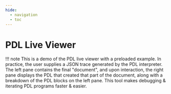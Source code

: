 ```yaml
---
hide:
  - navigation
  - toc
---
```

# PDL Live Viewer

!!! note
    This is a demo of the PDL live viewer with a preloaded example. In practice, the user supplies a JSON trace generated by the PDL interpreter. The left pane contains the final "document", and upon interaction, the right pane displays the PDL that created that part of the document, along with a breakdown of the PDL blocks on the left pane. This tool makes debugging & iterating PDL programs faster & easier.

<style>
  .pdl_block {
    border-radius: 3px;
    margin: 3px;
    padding: 5px;
    margin: 2px;
    vertical-align: middle;
    display: inline-block;
  }
  .pdl_show_result_false {
    color: rgba(0, 0, 0, 0.5);
  }
  .pdl_string {
    background-color: antiquewhite;
  }
  .pdl_empty {
    background-color: rgb(238, 184, 112);
  }
  .pdl_document {
    background-color: rgb(219, 215, 250);
  }
  .pdl_model {
    background-color: rgb(215, 250, 224);
  }
  .pdl_code {
    background-color: rgb(250, 215, 225);
  }
  .pdl_api {
    background-color: rgb(122, 246, 113);
  }
  .pdl_get {
    background-color: rgb(125, 229, 243);
  }
  .pdl_data {
    background-color: rgb(146, 181, 245);
  }
  .pdl_if {
    background-color: rgb(248, 99, 141);
  }
  .pdl_repeat {
    background-color: rgb(251, 201, 86);
  }
  .pdl_repeat_until {
    background-color: rgb(243, 209, 77);
  }
  .pdl_for {
    background-color: rgb(245, 241, 133);
  }
  .pdl_read {
    background-color: rgb(243, 77, 113);
  }
  .pdl_include {
    background-color: rgb(245, 18, 67);
  }
  .pdl_function {
    background-color: rgb(77, 243, 132);
  }
  .pdl_call {
    background-color: rgb(80, 243, 77);
  }
</style>
<!-- Main script -->
<script src="/dist/bundle.js"></script>
<!-- Multi column layout -->
<link rel="stylesheet" type="text/css" href="https://rawgit.com/vitmalina/w2ui/master/dist/w2ui.min.css">
<!-- Main window -->
<div id="mainview">
  <!-- Main window layout -->
  <div id="layout" style="height: 900px;"></div>
  <script type="module">
    import { w2layout } from 'https://rawgit.com/vitmalina/w2ui/master/dist/w2ui.es6.min.js'
    let pstyle = 'border: 1px solid #efefef; padding: 5px'
    new w2layout({
      box: '#layout',
      name: 'layout',
      panels: [
        { type: 'left', size: 400, resizable: true, style: pstyle, html: '<div id="doc"></div>' },
        { type: 'main', style: pstyle, html: '<div id="code">Please click on a word on the left to get started.</div>' }
      ]
    })
  </script>
  <script type="text/javascript">
    const example = {
      "kind": "document",
      "description": "Teaching PDL",
      "defs": {},
      "document": [{
        "kind": "read",
        "defs": {},
        "read": null,
        "message": null,
        "multiline": true,
        "def": "QUERY",
        "show_result": false,
        "result": "Bobby had 3 apples. He then added 2. Hence 3 + 2 = 5 How many apple did Bobby have?\n",
        "location": {
          "path": ["document", "[0]"],
          "file": "examples/demo/4-arith-detector.pdl",
          "table": {
            "['description']": 1,
            "['document']": 2,
            "['document', '[0]']": 127,
            "['document', '[0]', 'read']": 3,
            "['document', '[0]', 'multiline']": 4,
            "['document', '[0]', 'def']": 146,
            "['document', '[0]', 'show_result']": 147,
            "['document', '[1]']": 148,
            "['document', '[1]', 'model']": 7,
            "['document', '[1]', 'parameters']": 8,
            "['document', '[1]', 'parameters', 'decoding_method']": 9,
            "['document', '[1]', 'input']": 10,
            "['document', '[1]', 'input', 'document']": 11,
            "['document', '[1]', 'input', 'document', '[0]']": 12,
            "['document', '[1]', 'input', 'document', 'Question']": 13,
            "['document', 'Answer']": 109,
            "['document', 'Question']": 121,
            "['document', '[0]', 'get']": 122,
            "['document', '[1]', 'def']": 124,
            "['document', '[1]', 'show_result']": 125,
            "['document', '[0]', 'model']": 45,
            "['document', '[0]', 'parameters']": 46,
            "['document', '[0]', 'parameters', 'decoding_method']": 47,
            "['document', '[0]', 'input']": 48,
            "['document', '[0]', 'input', 'document']": 49,
            "['document', '[0]', 'input', 'document', '[0]']": 50,
            "['document', '[0]', 'input', 'document', 'Question']": 51,
            "['document', 'description']": 111,
            "['document', 'document']": 112,
            "['document', 'document', '[0]']": 113,
            "['document', 'document', '[1]']": 114,
            "['document', 'while True']": 65,
            "['document', 'try']": 66,
            "['document', 'except EOFError']": 68,
            "['document', 'document', '[0]', 'lan']": 77,
            "['document', 'document', '[0]', 'code']": 78,
            "['document', 'document', '[0]', 'code', '[0]']": 79,
            "['document', 'document', '[0]', 'code', 'while True']": 81,
            "['document', 'document', '[0]', 'code', 'try']": 82,
            "['document', 'document', '[0]', 'code', 'except EOFError']": 84,
            "['document', 'document', '[2]']": 100,
            "['document', 'document', '[2]', 'lan']": 100,
            "['document', 'document', '[2]', 'code']": 101,
            "['document', 'document', '[2]', 'code', '[0]']": 102,
            "['document', 'document', '[3]']": 104,
            "['document', 'document', '[1]', 'lan']": 114,
            "['document', 'document', '[1]', 'code']": 115,
            "['document', 'document', '[1]', 'code', '[0]']": 116,
            "['document', '[0]', 'lan']": 127,
            "['document', '[0]', 'code']": 128,
            "['document', '[0]', 'code', '[0]']": 129,
            "['document', '[0]', 'code', '[1]']": 138,
            "['document', '[0]', 'code', '[1]', 'get']": 138,
            "['document', '[0]', 'code', '[2]']": 139,
            "['document', '[2]']": 149,
            "['document', '[2]', 'model']": 149
          }
        }
      }, {
        "kind": "model",
        "defs": {},
        "model": "ibm/granite-20b-code-instruct-v2",
        "input": {
          "kind": "document",
          "defs": {},
          "document": ["Question: Replace all arithmetic expressions by surrounding them with << >>\nBob had 5 + 2 apples. He ate all them and bought 8 * 67 skittles.\nHe wanted to distribute those among all of 10 children. So each kid\ngot a grand total of 8 * 67 / 10 skittle. Amazing!\n\nAnswer:\nBob had << 5 + 2 >> apples. He ate all them and bought << 8 * 67 >> skittles.\nHe wanted to distribute those among all of 10 children. So each kid\ngot a grand total of << 8 * 67 / 10 >>  skittle. Amazing!\n\nQuestion:\nThe world contains lots of soccer balls. Each team has 5 soccer balls per kid.\nThis team has 30 kids, so the team has 5 * 30 soccer balls.\n\nAnswer:\nThe world contains lots of soccer balls. Each team has 5 soccer balls per kid.\nThis team has 30 kids, so the team has << 5 * 30 >> soccer balls.\n\nQuestion:\nWhat is 5 + 2?\n\nAnswer:\nWhat is << 5 + 2 >>?\n\nQuestion:", {
            "kind": "get",
            "defs": {},
            "get": "QUERY",
            "result": "Bobby had 3 apples. He then added 2. Hence 3 + 2 = 5 How many apple did Bobby have?\n",
            "location": {
              "path": ["document", "[1]", "input", "document", "[1]"],
              "file": "examples/demo/4-arith-detector.pdl",
              "table": {
                "['description']": 1,
                "['document']": 2,
                "['document', '[0]']": 127,
                "['document', '[0]', 'read']": 3,
                "['document', '[0]', 'multiline']": 4,
                "['document', '[0]', 'def']": 146,
                "['document', '[0]', 'show_result']": 147,
                "['document', '[1]']": 148,
                "['document', '[1]', 'model']": 7,
                "['document', '[1]', 'parameters']": 8,
                "['document', '[1]', 'parameters', 'decoding_method']": 9,
                "['document', '[1]', 'input']": 10,
                "['document', '[1]', 'input', 'document']": 11,
                "['document', '[1]', 'input', 'document', '[0]']": 12,
                "['document', '[1]', 'input', 'document', 'Question']": 13,
                "['document', 'Answer']": 109,
                "['document', 'Question']": 121,
                "['document', '[0]', 'get']": 122,
                "['document', '[1]', 'def']": 124,
                "['document', '[1]', 'show_result']": 125,
                "['document', '[0]', 'model']": 45,
                "['document', '[0]', 'parameters']": 46,
                "['document', '[0]', 'parameters', 'decoding_method']": 47,
                "['document', '[0]', 'input']": 48,
                "['document', '[0]', 'input', 'document']": 49,
                "['document', '[0]', 'input', 'document', '[0]']": 50,
                "['document', '[0]', 'input', 'document', 'Question']": 51,
                "['document', 'description']": 111,
                "['document', 'document']": 112,
                "['document', 'document', '[0]']": 113,
                "['document', 'document', '[1]']": 114,
                "['document', 'while True']": 65,
                "['document', 'try']": 66,
                "['document', 'except EOFError']": 68,
                "['document', 'document', '[0]', 'lan']": 77,
                "['document', 'document', '[0]', 'code']": 78,
                "['document', 'document', '[0]', 'code', '[0]']": 79,
                "['document', 'document', '[0]', 'code', 'while True']": 81,
                "['document', 'document', '[0]', 'code', 'try']": 82,
                "['document', 'document', '[0]', 'code', 'except EOFError']": 84,
                "['document', 'document', '[2]']": 100,
                "['document', 'document', '[2]', 'lan']": 100,
                "['document', 'document', '[2]', 'code']": 101,
                "['document', 'document', '[2]', 'code', '[0]']": 102,
                "['document', 'document', '[3]']": 104,
                "['document', 'document', '[1]', 'lan']": 114,
                "['document', 'document', '[1]', 'code']": 115,
                "['document', 'document', '[1]', 'code', '[0]']": 116,
                "['document', '[0]', 'lan']": 127,
                "['document', '[0]', 'code']": 128,
                "['document', '[0]', 'code', '[0]']": 129,
                "['document', '[0]', 'code', '[1]']": 138,
                "['document', '[0]', 'code', '[1]', 'get']": 138,
                "['document', '[0]', 'code', '[2]']": 139,
                "['document', '[2]']": 149,
                "['document', '[2]', 'model']": 149
              }
            }
          }, "\n\n"],
          "result": "Question: Replace all arithmetic expressions by surrounding them with << >>\nBob had 5 + 2 apples. He ate all them and bought 8 * 67 skittles.\nHe wanted to distribute those among all of 10 children. So each kid\ngot a grand total of 8 * 67 / 10 skittle. Amazing!\n\nAnswer:\nBob had << 5 + 2 >> apples. He ate all them and bought << 8 * 67 >> skittles.\nHe wanted to distribute those among all of 10 children. So each kid\ngot a grand total of << 8 * 67 / 10 >>  skittle. Amazing!\n\nQuestion:\nThe world contains lots of soccer balls. Each team has 5 soccer balls per kid.\nThis team has 30 kids, so the team has 5 * 30 soccer balls.\n\nAnswer:\nThe world contains lots of soccer balls. Each team has 5 soccer balls per kid.\nThis team has 30 kids, so the team has << 5 * 30 >> soccer balls.\n\nQuestion:\nWhat is 5 + 2?\n\nAnswer:\nWhat is << 5 + 2 >>?\n\nQuestion:Bobby had 3 apples. He then added 2. Hence 3 + 2 = 5 How many apple did Bobby have?\n\n\n",
          "location": {
            "path": ["document", "[1]", "input"],
            "file": "examples/demo/4-arith-detector.pdl",
            "table": {
              "['description']": 1,
              "['document']": 2,
              "['document', '[0]']": 127,
              "['document', '[0]', 'read']": 3,
              "['document', '[0]', 'multiline']": 4,
              "['document', '[0]', 'def']": 146,
              "['document', '[0]', 'show_result']": 147,
              "['document', '[1]']": 148,
              "['document', '[1]', 'model']": 7,
              "['document', '[1]', 'parameters']": 8,
              "['document', '[1]', 'parameters', 'decoding_method']": 9,
              "['document', '[1]', 'input']": 10,
              "['document', '[1]', 'input', 'document']": 11,
              "['document', '[1]', 'input', 'document', '[0]']": 12,
              "['document', '[1]', 'input', 'document', 'Question']": 13,
              "['document', 'Answer']": 109,
              "['document', 'Question']": 121,
              "['document', '[0]', 'get']": 122,
              "['document', '[1]', 'def']": 124,
              "['document', '[1]', 'show_result']": 125,
              "['document', '[0]', 'model']": 45,
              "['document', '[0]', 'parameters']": 46,
              "['document', '[0]', 'parameters', 'decoding_method']": 47,
              "['document', '[0]', 'input']": 48,
              "['document', '[0]', 'input', 'document']": 49,
              "['document', '[0]', 'input', 'document', '[0]']": 50,
              "['document', '[0]', 'input', 'document', 'Question']": 51,
              "['document', 'description']": 111,
              "['document', 'document']": 112,
              "['document', 'document', '[0]']": 113,
              "['document', 'document', '[1]']": 114,
              "['document', 'while True']": 65,
              "['document', 'try']": 66,
              "['document', 'except EOFError']": 68,
              "['document', 'document', '[0]', 'lan']": 77,
              "['document', 'document', '[0]', 'code']": 78,
              "['document', 'document', '[0]', 'code', '[0]']": 79,
              "['document', 'document', '[0]', 'code', 'while True']": 81,
              "['document', 'document', '[0]', 'code', 'try']": 82,
              "['document', 'document', '[0]', 'code', 'except EOFError']": 84,
              "['document', 'document', '[2]']": 100,
              "['document', 'document', '[2]', 'lan']": 100,
              "['document', 'document', '[2]', 'code']": 101,
              "['document', 'document', '[2]', 'code', '[0]']": 102,
              "['document', 'document', '[3]']": 104,
              "['document', 'document', '[1]', 'lan']": 114,
              "['document', 'document', '[1]', 'code']": 115,
              "['document', 'document', '[1]', 'code', '[0]']": 116,
              "['document', '[0]', 'lan']": 127,
              "['document', '[0]', 'code']": 128,
              "['document', '[0]', 'code', '[0]']": 129,
              "['document', '[0]', 'code', '[1]']": 138,
              "['document', '[0]', 'code', '[1]', 'get']": 138,
              "['document', '[0]', 'code', '[2]']": 139,
              "['document', '[2]']": 149,
              "['document', '[2]', 'model']": 149
            }
          }
        },
        "parameters": {
          "decoding_method": "greedy",
          "max_new_tokens": 1024,
          "min_new_tokens": 1,
          "repetition_penalty": 1.05
        },
        "def": "QUERY1",
        "show_result": false,
        "result": "\nAnswer:\nBobby had 3 apples. He then added 2. Hence 3 + 2 = 5 How many apple did Bobby have?",
        "location": {
          "path": ["document", "[1]"],
          "file": "examples/demo/4-arith-detector.pdl",
          "table": {
            "['description']": 1,
            "['document']": 2,
            "['document', '[0]']": 127,
            "['document', '[0]', 'read']": 3,
            "['document', '[0]', 'multiline']": 4,
            "['document', '[0]', 'def']": 146,
            "['document', '[0]', 'show_result']": 147,
            "['document', '[1]']": 148,
            "['document', '[1]', 'model']": 7,
            "['document', '[1]', 'parameters']": 8,
            "['document', '[1]', 'parameters', 'decoding_method']": 9,
            "['document', '[1]', 'input']": 10,
            "['document', '[1]', 'input', 'document']": 11,
            "['document', '[1]', 'input', 'document', '[0]']": 12,
            "['document', '[1]', 'input', 'document', 'Question']": 13,
            "['document', 'Answer']": 109,
            "['document', 'Question']": 121,
            "['document', '[0]', 'get']": 122,
            "['document', '[1]', 'def']": 124,
            "['document', '[1]', 'show_result']": 125,
            "['document', '[0]', 'model']": 45,
            "['document', '[0]', 'parameters']": 46,
            "['document', '[0]', 'parameters', 'decoding_method']": 47,
            "['document', '[0]', 'input']": 48,
            "['document', '[0]', 'input', 'document']": 49,
            "['document', '[0]', 'input', 'document', '[0]']": 50,
            "['document', '[0]', 'input', 'document', 'Question']": 51,
            "['document', 'description']": 111,
            "['document', 'document']": 112,
            "['document', 'document', '[0]']": 113,
            "['document', 'document', '[1]']": 114,
            "['document', 'while True']": 65,
            "['document', 'try']": 66,
            "['document', 'except EOFError']": 68,
            "['document', 'document', '[0]', 'lan']": 77,
            "['document', 'document', '[0]', 'code']": 78,
            "['document', 'document', '[0]', 'code', '[0]']": 79,
            "['document', 'document', '[0]', 'code', 'while True']": 81,
            "['document', 'document', '[0]', 'code', 'try']": 82,
            "['document', 'document', '[0]', 'code', 'except EOFError']": 84,
            "['document', 'document', '[2]']": 100,
            "['document', 'document', '[2]', 'lan']": 100,
            "['document', 'document', '[2]', 'code']": 101,
            "['document', 'document', '[2]', 'code', '[0]']": 102,
            "['document', 'document', '[3]']": 104,
            "['document', 'document', '[1]', 'lan']": 114,
            "['document', 'document', '[1]', 'code']": 115,
            "['document', 'document', '[1]', 'code', '[0]']": 116,
            "['document', '[0]', 'lan']": 127,
            "['document', '[0]', 'code']": 128,
            "['document', '[0]', 'code', '[0]']": 129,
            "['document', '[0]', 'code', '[1]']": 138,
            "['document', '[0]', 'code', '[1]', 'get']": 138,
            "['document', '[0]', 'code', '[2]']": 139,
            "['document', '[2]']": 149,
            "['document', '[2]', 'model']": 149
          }
        }
      }, {
        "kind": "model",
        "defs": {},
        "model": "ibm/granite-20b-code-instruct-v2",
        "input": {
          "kind": "document",
          "defs": {},
          "document": ["Question: Write the following prompts in PDL:\nHello world!\nThis is your first prompt descriptor!\n\nAnswer:\n```\ndescription: Hello world!\ndocument:\n- \"Hello, world!\\n\"\n- \"This is your first prompt descriptor!\\n\"      \n```\n\nQuestion: Turn the code into PDL:\ncontents = []\nwhile True:\ntry:\n  line = input()\nexcept EOFError:\n  break\ncontents.append(line + \"\\n\")\nresult = ''.join(contents)\n\nAnswer:\n```\ndescription: Example of PDL code block\ndocument:\n- lan: python\n  code:\n  - |\n    contents = []\n    while True:\n    try:\n      line = input()\n    except EOFError:\n      break\n    contents.append(line + \"\\n\")\n    result = ''.join(contents)\n```\n\nQuestion: Write the following in PDL where the parts in << >> are done in Python.\nHello world!\nThis is your << expr >> prompt descriptor!\n\nAnswer:\n```\ndescription: Hello world!\ndocument:\n- \"Hello, world!\\n\"\n- \"This is your \"\n- lan: python\n  code:\n  - |\n    result = expr\n- \" prompt descriptor!\"\n```\nQuestion: Write the following in PDL where the parts in << >> are done in Python.\nWhat is << 67+ 67 - 78 + 2 >>\n\nAnswer:\n```\ndescription: Hello world!\ndocument:\n- \"What is \"\n- lan: python\n  code:\n  - |\n    result = 67+ 67 - 78 + 2\n```\n\n\nQuestion: Write the following in PDL with parts << >> written in Python", {
            "kind": "get",
            "defs": {},
            "get": "QUERY1",
            "result": "\nAnswer:\nBobby had 3 apples. He then added 2. Hence 3 + 2 = 5 How many apple did Bobby have?",
            "location": {
              "path": ["document", "[2]", "input", "document", "[1]"],
              "file": "examples/demo/4-arith-detector.pdl",
              "table": {
                "['description']": 1,
                "['document']": 2,
                "['document', '[0]']": 127,
                "['document', '[0]', 'read']": 3,
                "['document', '[0]', 'multiline']": 4,
                "['document', '[0]', 'def']": 146,
                "['document', '[0]', 'show_result']": 147,
                "['document', '[1]']": 148,
                "['document', '[1]', 'model']": 7,
                "['document', '[1]', 'parameters']": 8,
                "['document', '[1]', 'parameters', 'decoding_method']": 9,
                "['document', '[1]', 'input']": 10,
                "['document', '[1]', 'input', 'document']": 11,
                "['document', '[1]', 'input', 'document', '[0]']": 12,
                "['document', '[1]', 'input', 'document', 'Question']": 13,
                "['document', 'Answer']": 109,
                "['document', 'Question']": 121,
                "['document', '[0]', 'get']": 122,
                "['document', '[1]', 'def']": 124,
                "['document', '[1]', 'show_result']": 125,
                "['document', '[0]', 'model']": 45,
                "['document', '[0]', 'parameters']": 46,
                "['document', '[0]', 'parameters', 'decoding_method']": 47,
                "['document', '[0]', 'input']": 48,
                "['document', '[0]', 'input', 'document']": 49,
                "['document', '[0]', 'input', 'document', '[0]']": 50,
                "['document', '[0]', 'input', 'document', 'Question']": 51,
                "['document', 'description']": 111,
                "['document', 'document']": 112,
                "['document', 'document', '[0]']": 113,
                "['document', 'document', '[1]']": 114,
                "['document', 'while True']": 65,
                "['document', 'try']": 66,
                "['document', 'except EOFError']": 68,
                "['document', 'document', '[0]', 'lan']": 77,
                "['document', 'document', '[0]', 'code']": 78,
                "['document', 'document', '[0]', 'code', '[0]']": 79,
                "['document', 'document', '[0]', 'code', 'while True']": 81,
                "['document', 'document', '[0]', 'code', 'try']": 82,
                "['document', 'document', '[0]', 'code', 'except EOFError']": 84,
                "['document', 'document', '[2]']": 100,
                "['document', 'document', '[2]', 'lan']": 100,
                "['document', 'document', '[2]', 'code']": 101,
                "['document', 'document', '[2]', 'code', '[0]']": 102,
                "['document', 'document', '[3]']": 104,
                "['document', 'document', '[1]', 'lan']": 114,
                "['document', 'document', '[1]', 'code']": 115,
                "['document', 'document', '[1]', 'code', '[0]']": 116,
                "['document', '[0]', 'lan']": 127,
                "['document', '[0]', 'code']": 128,
                "['document', '[0]', 'code', '[0]']": 129,
                "['document', '[0]', 'code', '[1]']": 138,
                "['document', '[0]', 'code', '[1]', 'get']": 138,
                "['document', '[0]', 'code', '[2]']": 139,
                "['document', '[2]']": 149,
                "['document', '[2]', 'model']": 149
              }
            }
          }, "\n\n"],
          "result": "Question: Write the following prompts in PDL:\nHello world!\nThis is your first prompt descriptor!\n\nAnswer:\n```\ndescription: Hello world!\ndocument:\n- \"Hello, world!\\n\"\n- \"This is your first prompt descriptor!\\n\"      \n```\n\nQuestion: Turn the code into PDL:\ncontents = []\nwhile True:\ntry:\n  line = input()\nexcept EOFError:\n  break\ncontents.append(line + \"\\n\")\nresult = ''.join(contents)\n\nAnswer:\n```\ndescription: Example of PDL code block\ndocument:\n- lan: python\n  code:\n  - |\n    contents = []\n    while True:\n    try:\n      line = input()\n    except EOFError:\n      break\n    contents.append(line + \"\\n\")\n    result = ''.join(contents)\n```\n\nQuestion: Write the following in PDL where the parts in << >> are done in Python.\nHello world!\nThis is your << expr >> prompt descriptor!\n\nAnswer:\n```\ndescription: Hello world!\ndocument:\n- \"Hello, world!\\n\"\n- \"This is your \"\n- lan: python\n  code:\n  - |\n    result = expr\n- \" prompt descriptor!\"\n```\nQuestion: Write the following in PDL where the parts in << >> are done in Python.\nWhat is << 67+ 67 - 78 + 2 >>\n\nAnswer:\n```\ndescription: Hello world!\ndocument:\n- \"What is \"\n- lan: python\n  code:\n  - |\n    result = 67+ 67 - 78 + 2\n```\n\n\nQuestion: Write the following in PDL with parts << >> written in Python\nAnswer:\nBobby had 3 apples. He then added 2. Hence 3 + 2 = 5 How many apple did Bobby have?\n\n",
          "location": {
            "path": ["document", "[2]", "input"],
            "file": "examples/demo/4-arith-detector.pdl",
            "table": {
              "['description']": 1,
              "['document']": 2,
              "['document', '[0]']": 127,
              "['document', '[0]', 'read']": 3,
              "['document', '[0]', 'multiline']": 4,
              "['document', '[0]', 'def']": 146,
              "['document', '[0]', 'show_result']": 147,
              "['document', '[1]']": 148,
              "['document', '[1]', 'model']": 7,
              "['document', '[1]', 'parameters']": 8,
              "['document', '[1]', 'parameters', 'decoding_method']": 9,
              "['document', '[1]', 'input']": 10,
              "['document', '[1]', 'input', 'document']": 11,
              "['document', '[1]', 'input', 'document', '[0]']": 12,
              "['document', '[1]', 'input', 'document', 'Question']": 13,
              "['document', 'Answer']": 109,
              "['document', 'Question']": 121,
              "['document', '[0]', 'get']": 122,
              "['document', '[1]', 'def']": 124,
              "['document', '[1]', 'show_result']": 125,
              "['document', '[0]', 'model']": 45,
              "['document', '[0]', 'parameters']": 46,
              "['document', '[0]', 'parameters', 'decoding_method']": 47,
              "['document', '[0]', 'input']": 48,
              "['document', '[0]', 'input', 'document']": 49,
              "['document', '[0]', 'input', 'document', '[0]']": 50,
              "['document', '[0]', 'input', 'document', 'Question']": 51,
              "['document', 'description']": 111,
              "['document', 'document']": 112,
              "['document', 'document', '[0]']": 113,
              "['document', 'document', '[1]']": 114,
              "['document', 'while True']": 65,
              "['document', 'try']": 66,
              "['document', 'except EOFError']": 68,
              "['document', 'document', '[0]', 'lan']": 77,
              "['document', 'document', '[0]', 'code']": 78,
              "['document', 'document', '[0]', 'code', '[0]']": 79,
              "['document', 'document', '[0]', 'code', 'while True']": 81,
              "['document', 'document', '[0]', 'code', 'try']": 82,
              "['document', 'document', '[0]', 'code', 'except EOFError']": 84,
              "['document', 'document', '[2]']": 100,
              "['document', 'document', '[2]', 'lan']": 100,
              "['document', 'document', '[2]', 'code']": 101,
              "['document', 'document', '[2]', 'code', '[0]']": 102,
              "['document', 'document', '[3]']": 104,
              "['document', 'document', '[1]', 'lan']": 114,
              "['document', 'document', '[1]', 'code']": 115,
              "['document', 'document', '[1]', 'code', '[0]']": 116,
              "['document', '[0]', 'lan']": 127,
              "['document', '[0]', 'code']": 128,
              "['document', '[0]', 'code', '[0]']": 129,
              "['document', '[0]', 'code', '[1]']": 138,
              "['document', '[0]', 'code', '[1]', 'get']": 138,
              "['document', '[0]', 'code', '[2]']": 139,
              "['document', '[2]']": 149,
              "['document', '[2]', 'model']": 149
            }
          }
        },
        "parameters": {
          "decoding_method": "greedy",
          "max_new_tokens": 1024,
          "min_new_tokens": 1,
          "repetition_penalty": 1.05
        },
        "def": "PDL",
        "show_result": false,
        "result": "\nAnswer:\n```\ndescription: Bobby had 3 apples. He then added 2. Hence 3 + 2 = 5 How many apple did Bobby have?\ndocument:\n- \"Bobby had 3 apples. He then added 2. Hence 3 + 2 = 5 How many apple did Bobby have?\"\n```",
        "location": {
          "path": ["document", "[2]"],
          "file": "examples/demo/4-arith-detector.pdl",
          "table": {
            "['description']": 1,
            "['document']": 2,
            "['document', '[0]']": 127,
            "['document', '[0]', 'read']": 3,
            "['document', '[0]', 'multiline']": 4,
            "['document', '[0]', 'def']": 146,
            "['document', '[0]', 'show_result']": 147,
            "['document', '[1]']": 148,
            "['document', '[1]', 'model']": 7,
            "['document', '[1]', 'parameters']": 8,
            "['document', '[1]', 'parameters', 'decoding_method']": 9,
            "['document', '[1]', 'input']": 10,
            "['document', '[1]', 'input', 'document']": 11,
            "['document', '[1]', 'input', 'document', '[0]']": 12,
            "['document', '[1]', 'input', 'document', 'Question']": 13,
            "['document', 'Answer']": 109,
            "['document', 'Question']": 121,
            "['document', '[0]', 'get']": 122,
            "['document', '[1]', 'def']": 124,
            "['document', '[1]', 'show_result']": 125,
            "['document', '[0]', 'model']": 45,
            "['document', '[0]', 'parameters']": 46,
            "['document', '[0]', 'parameters', 'decoding_method']": 47,
            "['document', '[0]', 'input']": 48,
            "['document', '[0]', 'input', 'document']": 49,
            "['document', '[0]', 'input', 'document', '[0]']": 50,
            "['document', '[0]', 'input', 'document', 'Question']": 51,
            "['document', 'description']": 111,
            "['document', 'document']": 112,
            "['document', 'document', '[0]']": 113,
            "['document', 'document', '[1]']": 114,
            "['document', 'while True']": 65,
            "['document', 'try']": 66,
            "['document', 'except EOFError']": 68,
            "['document', 'document', '[0]', 'lan']": 77,
            "['document', 'document', '[0]', 'code']": 78,
            "['document', 'document', '[0]', 'code', '[0]']": 79,
            "['document', 'document', '[0]', 'code', 'while True']": 81,
            "['document', 'document', '[0]', 'code', 'try']": 82,
            "['document', 'document', '[0]', 'code', 'except EOFError']": 84,
            "['document', 'document', '[2]']": 100,
            "['document', 'document', '[2]', 'lan']": 100,
            "['document', 'document', '[2]', 'code']": 101,
            "['document', 'document', '[2]', 'code', '[0]']": 102,
            "['document', 'document', '[3]']": 104,
            "['document', 'document', '[1]', 'lan']": 114,
            "['document', 'document', '[1]', 'code']": 115,
            "['document', 'document', '[1]', 'code', '[0]']": 116,
            "['document', '[0]', 'lan']": 127,
            "['document', '[0]', 'code']": 128,
            "['document', '[0]', 'code', '[0]']": 129,
            "['document', '[0]', 'code', '[1]']": 138,
            "['document', '[0]', 'code', '[1]', 'get']": 138,
            "['document', '[0]', 'code', '[2]']": 139,
            "['document', '[2]']": 149,
            "['document', '[2]', 'model']": 149
          }
        }
      }, {
        "kind": "code",
        "defs": {},
        "lan": "python",
        "code": ["from pdl import pdl_ast, pdl_interpreter\nfrom pdl.pdl_ast import Program\nfrom pdl.pdl_interpreter import process_prog\nfrom pdl.pdl_interpreter import InterpreterState\nfrom pdl.pdl_interpreter import empty_scope\nimport re\nimport yaml\ns = \"\"\"'\n", {
          "kind": "get",
          "defs": {},
          "get": "PDL",
          "result": "\nAnswer:\n```\ndescription: Bobby had 3 apples. He then added 2. Hence 3 + 2 = 5 How many apple did Bobby have?\ndocument:\n- \"Bobby had 3 apples. He then added 2. Hence 3 + 2 = 5 How many apple did Bobby have?\"\n```",
          "location": {
            "path": ["document", "[3]", "code", "[1]"],
            "file": "examples/demo/4-arith-detector.pdl",
            "table": {
              "['description']": 1,
              "['document']": 2,
              "['document', '[0]']": 127,
              "['document', '[0]', 'read']": 3,
              "['document', '[0]', 'multiline']": 4,
              "['document', '[0]', 'def']": 146,
              "['document', '[0]', 'show_result']": 147,
              "['document', '[1]']": 148,
              "['document', '[1]', 'model']": 7,
              "['document', '[1]', 'parameters']": 8,
              "['document', '[1]', 'parameters', 'decoding_method']": 9,
              "['document', '[1]', 'input']": 10,
              "['document', '[1]', 'input', 'document']": 11,
              "['document', '[1]', 'input', 'document', '[0]']": 12,
              "['document', '[1]', 'input', 'document', 'Question']": 13,
              "['document', 'Answer']": 109,
              "['document', 'Question']": 121,
              "['document', '[0]', 'get']": 122,
              "['document', '[1]', 'def']": 124,
              "['document', '[1]', 'show_result']": 125,
              "['document', '[0]', 'model']": 45,
              "['document', '[0]', 'parameters']": 46,
              "['document', '[0]', 'parameters', 'decoding_method']": 47,
              "['document', '[0]', 'input']": 48,
              "['document', '[0]', 'input', 'document']": 49,
              "['document', '[0]', 'input', 'document', '[0]']": 50,
              "['document', '[0]', 'input', 'document', 'Question']": 51,
              "['document', 'description']": 111,
              "['document', 'document']": 112,
              "['document', 'document', '[0]']": 113,
              "['document', 'document', '[1]']": 114,
              "['document', 'while True']": 65,
              "['document', 'try']": 66,
              "['document', 'except EOFError']": 68,
              "['document', 'document', '[0]', 'lan']": 77,
              "['document', 'document', '[0]', 'code']": 78,
              "['document', 'document', '[0]', 'code', '[0]']": 79,
              "['document', 'document', '[0]', 'code', 'while True']": 81,
              "['document', 'document', '[0]', 'code', 'try']": 82,
              "['document', 'document', '[0]', 'code', 'except EOFError']": 84,
              "['document', 'document', '[2]']": 100,
              "['document', 'document', '[2]', 'lan']": 100,
              "['document', 'document', '[2]', 'code']": 101,
              "['document', 'document', '[2]', 'code', '[0]']": 102,
              "['document', 'document', '[3]']": 104,
              "['document', 'document', '[1]', 'lan']": 114,
              "['document', 'document', '[1]', 'code']": 115,
              "['document', 'document', '[1]', 'code', '[0]']": 116,
              "['document', '[0]', 'lan']": 127,
              "['document', '[0]', 'code']": 128,
              "['document', '[0]', 'code', '[0]']": 129,
              "['document', '[0]', 'code', '[1]']": 138,
              "['document', '[0]', 'code', '[1]', 'get']": 138,
              "['document', '[0]', 'code', '[2]']": 139,
              "['document', '[2]']": 149,
              "['document', '[2]', 'model']": 149
            }
          }
        }, "'\"\"\"\npdl = s.split(\"```\")[1]\nobj = yaml.safe_load(pdl)\nstate = InterpreterState()\ndata = Program.model_validate(obj)\n_, result, _, _ = process_prog(state, empty_scope, data)\n"],
        "def": "RESULT",
        "result": "Bobby had 3 apples. He then added 2. Hence 3 + 2 = 5 How many apple did Bobby have?",
        "location": {
          "path": ["document", "[3]"],
          "file": "examples/demo/4-arith-detector.pdl",
          "table": {
            "['description']": 1,
            "['document']": 2,
            "['document', '[0]']": 127,
            "['document', '[0]', 'read']": 3,
            "['document', '[0]', 'multiline']": 4,
            "['document', '[0]', 'def']": 146,
            "['document', '[0]', 'show_result']": 147,
            "['document', '[1]']": 148,
            "['document', '[1]', 'model']": 7,
            "['document', '[1]', 'parameters']": 8,
            "['document', '[1]', 'parameters', 'decoding_method']": 9,
            "['document', '[1]', 'input']": 10,
            "['document', '[1]', 'input', 'document']": 11,
            "['document', '[1]', 'input', 'document', '[0]']": 12,
            "['document', '[1]', 'input', 'document', 'Question']": 13,
            "['document', 'Answer']": 109,
            "['document', 'Question']": 121,
            "['document', '[0]', 'get']": 122,
            "['document', '[1]', 'def']": 124,
            "['document', '[1]', 'show_result']": 125,
            "['document', '[0]', 'model']": 45,
            "['document', '[0]', 'parameters']": 46,
            "['document', '[0]', 'parameters', 'decoding_method']": 47,
            "['document', '[0]', 'input']": 48,
            "['document', '[0]', 'input', 'document']": 49,
            "['document', '[0]', 'input', 'document', '[0]']": 50,
            "['document', '[0]', 'input', 'document', 'Question']": 51,
            "['document', 'description']": 111,
            "['document', 'document']": 112,
            "['document', 'document', '[0]']": 113,
            "['document', 'document', '[1]']": 114,
            "['document', 'while True']": 65,
            "['document', 'try']": 66,
            "['document', 'except EOFError']": 68,
            "['document', 'document', '[0]', 'lan']": 77,
            "['document', 'document', '[0]', 'code']": 78,
            "['document', 'document', '[0]', 'code', '[0]']": 79,
            "['document', 'document', '[0]', 'code', 'while True']": 81,
            "['document', 'document', '[0]', 'code', 'try']": 82,
            "['document', 'document', '[0]', 'code', 'except EOFError']": 84,
            "['document', 'document', '[2]']": 100,
            "['document', 'document', '[2]', 'lan']": 100,
            "['document', 'document', '[2]', 'code']": 101,
            "['document', 'document', '[2]', 'code', '[0]']": 102,
            "['document', 'document', '[3]']": 104,
            "['document', 'document', '[1]', 'lan']": 114,
            "['document', 'document', '[1]', 'code']": 115,
            "['document', 'document', '[1]', 'code', '[0]']": 116,
            "['document', '[0]', 'lan']": 127,
            "['document', '[0]', 'code']": 128,
            "['document', '[0]', 'code', '[0]']": 129,
            "['document', '[0]', 'code', '[1]']": 138,
            "['document', '[0]', 'code', '[1]', 'get']": 138,
            "['document', '[0]', 'code', '[2]']": 139,
            "['document', '[2]']": 149,
            "['document', '[2]', 'model']": 149
          }
        }
      }, "\n", {
        "kind": "model",
        "defs": {},
        "model": "ibm/granite-13b-instruct-v2",
        "result": "5",
        "location": {
          "path": ["document", "[5]"],
          "file": "examples/demo/4-arith-detector.pdl",
          "table": {
            "['description']": 1,
            "['document']": 2,
            "['document', '[0]']": 127,
            "['document', '[0]', 'read']": 3,
            "['document', '[0]', 'multiline']": 4,
            "['document', '[0]', 'def']": 146,
            "['document', '[0]', 'show_result']": 147,
            "['document', '[1]']": 148,
            "['document', '[1]', 'model']": 7,
            "['document', '[1]', 'parameters']": 8,
            "['document', '[1]', 'parameters', 'decoding_method']": 9,
            "['document', '[1]', 'input']": 10,
            "['document', '[1]', 'input', 'document']": 11,
            "['document', '[1]', 'input', 'document', '[0]']": 12,
            "['document', '[1]', 'input', 'document', 'Question']": 13,
            "['document', 'Answer']": 109,
            "['document', 'Question']": 121,
            "['document', '[0]', 'get']": 122,
            "['document', '[1]', 'def']": 124,
            "['document', '[1]', 'show_result']": 125,
            "['document', '[0]', 'model']": 45,
            "['document', '[0]', 'parameters']": 46,
            "['document', '[0]', 'parameters', 'decoding_method']": 47,
            "['document', '[0]', 'input']": 48,
            "['document', '[0]', 'input', 'document']": 49,
            "['document', '[0]', 'input', 'document', '[0]']": 50,
            "['document', '[0]', 'input', 'document', 'Question']": 51,
            "['document', 'description']": 111,
            "['document', 'document']": 112,
            "['document', 'document', '[0]']": 113,
            "['document', 'document', '[1]']": 114,
            "['document', 'while True']": 65,
            "['document', 'try']": 66,
            "['document', 'except EOFError']": 68,
            "['document', 'document', '[0]', 'lan']": 77,
            "['document', 'document', '[0]', 'code']": 78,
            "['document', 'document', '[0]', 'code', '[0]']": 79,
            "['document', 'document', '[0]', 'code', 'while True']": 81,
            "['document', 'document', '[0]', 'code', 'try']": 82,
            "['document', 'document', '[0]', 'code', 'except EOFError']": 84,
            "['document', 'document', '[2]']": 100,
            "['document', 'document', '[2]', 'lan']": 100,
            "['document', 'document', '[2]', 'code']": 101,
            "['document', 'document', '[2]', 'code', '[0]']": 102,
            "['document', 'document', '[3]']": 104,
            "['document', 'document', '[1]', 'lan']": 114,
            "['document', 'document', '[1]', 'code']": 115,
            "['document', 'document', '[1]', 'code', '[0]']": 116,
            "['document', '[0]', 'lan']": 127,
            "['document', '[0]', 'code']": 128,
            "['document', '[0]', 'code', '[0]']": 129,
            "['document', '[0]', 'code', '[1]']": 138,
            "['document', '[0]', 'code', '[1]', 'get']": 138,
            "['document', '[0]', 'code', '[2]']": 139,
            "['document', '[2]']": 149,
            "['document', '[2]', 'model']": 149
          }
        }
      }],
      "result": "Bobby had 3 apples. He then added 2. Hence 3 + 2 = 5 How many apple did Bobby have?\n5",
      "location": {
        "path": [],
        "file": "examples/demo/4-arith-detector.pdl",
        "table": {
          "['description']": 1,
          "['document']": 2,
          "['document', '[0]']": 127,
          "['document', '[0]', 'read']": 3,
          "['document', '[0]', 'multiline']": 4,
          "['document', '[0]', 'def']": 146,
          "['document', '[0]', 'show_result']": 147,
          "['document', '[1]']": 148,
          "['document', '[1]', 'model']": 7,
          "['document', '[1]', 'parameters']": 8,
          "['document', '[1]', 'parameters', 'decoding_method']": 9,
          "['document', '[1]', 'input']": 10,
          "['document', '[1]', 'input', 'document']": 11,
          "['document', '[1]', 'input', 'document', '[0]']": 12,
          "['document', '[1]', 'input', 'document', 'Question']": 13,
          "['document', 'Answer']": 109,
          "['document', 'Question']": 121,
          "['document', '[0]', 'get']": 122,
          "['document', '[1]', 'def']": 124,
          "['document', '[1]', 'show_result']": 125,
          "['document', '[0]', 'model']": 45,
          "['document', '[0]', 'parameters']": 46,
          "['document', '[0]', 'parameters', 'decoding_method']": 47,
          "['document', '[0]', 'input']": 48,
          "['document', '[0]', 'input', 'document']": 49,
          "['document', '[0]', 'input', 'document', '[0]']": 50,
          "['document', '[0]', 'input', 'document', 'Question']": 51,
          "['document', 'description']": 111,
          "['document', 'document']": 112,
          "['document', 'document', '[0]']": 113,
          "['document', 'document', '[1]']": 114,
          "['document', 'while True']": 65,
          "['document', 'try']": 66,
          "['document', 'except EOFError']": 68,
          "['document', 'document', '[0]', 'lan']": 77,
          "['document', 'document', '[0]', 'code']": 78,
          "['document', 'document', '[0]', 'code', '[0]']": 79,
          "['document', 'document', '[0]', 'code', 'while True']": 81,
          "['document', 'document', '[0]', 'code', 'try']": 82,
          "['document', 'document', '[0]', 'code', 'except EOFError']": 84,
          "['document', 'document', '[2]']": 100,
          "['document', 'document', '[2]', 'lan']": 100,
          "['document', 'document', '[2]', 'code']": 101,
          "['document', 'document', '[2]', 'code', '[0]']": 102,
          "['document', 'document', '[3]']": 104,
          "['document', 'document', '[1]', 'lan']": 114,
          "['document', 'document', '[1]', 'code']": 115,
          "['document', 'document', '[1]', 'code', '[0]']": 116,
          "['document', '[0]', 'lan']": 127,
          "['document', '[0]', 'code']": 128,
          "['document', '[0]', 'code', '[0]']": 129,
          "['document', '[0]', 'code', '[1]']": 138,
          "['document', '[0]', 'code', '[1]', 'get']": 138,
          "['document', '[0]', 'code', '[2]']": 139,
          "['document', '[2]']": 149,
          "['document', '[2]', 'model']": 149
        }
      }
    }
    window.addEventListener("load", function () {
      pdl_viewer.replace_div('doc', pdl_viewer.show_output(example))
    });
  </script>
</div>